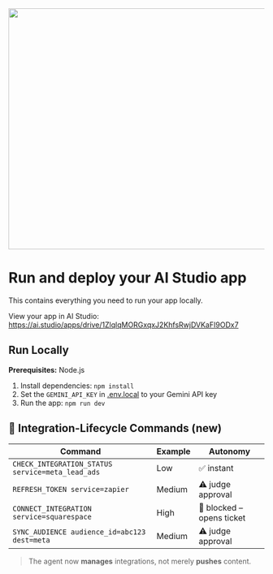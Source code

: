 <div align="center">
<img width="1200" height="475" alt="GHBanner" src="https://github.com/user-attachments/assets/0aa67016-6eaf-458a-adb2-6e31a0763ed6" />
</div>

# Run and deploy your AI Studio app

This contains everything you need to run your app locally.

View your app in AI Studio: https://ai.studio/apps/drive/1ZlqlqMORGxqxJ2KhfsRwjDVKaFI9ODx7

## Run Locally

**Prerequisites:**  Node.js


1. Install dependencies:
   `npm install`
2. Set the `GEMINI_API_KEY` in [.env.local](.env.local) to your Gemini API key
3. Run the app:
   `npm run dev`

## 🔄 Integration-Lifecycle Commands (new)

| Command | Example | Autonomy |
|---|---|---|
| `CHECK_INTEGRATION_STATUS service=meta_lead_ads` | Low | ✅ instant |
| `REFRESH_TOKEN service=zapier` | Medium | ⚠️ judge approval |
| `CONNECT_INTEGRATION service=squarespace` | High | 🚫 blocked – opens ticket |
| `SYNC_AUDIENCE audience_id=abc123 dest=meta` | Medium | ⚠️ judge approval |

> The agent now **manages** integrations, not merely **pushes** content.
